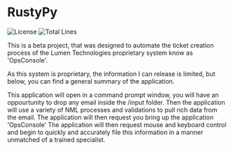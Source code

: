 # RustyPy
![License](https://img.shields.io/github/license/csweat03/RustyPy?style=for-the-badge)
![Total Lines](https://img.shields.io/tokei/lines/github/csweat03/RustyPy?style=for-the-badge)

This is a beta project, that was designed to automate the ticket creation process of the Lumen Technologies proprietary system know as 'OpsConsole'.

As this system is proprietary, the information I can release is limited, but below, you can find a general summary of the application.

This application will open in a command prompt window, you will have an oppourtunity to drop any email inside the /input folder.
Then the application will use a variety of NML processes and validations to pull rich data from the email.
The application will then request you bring up the application 'OpsConsole'
The application will then request mouse and keyboard control and begin to quickly and accurately file this information in a manner unmatched of a trained specialist.
